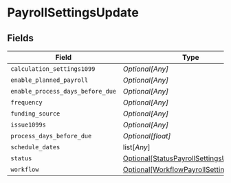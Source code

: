 # PayrollSettingsUpdate


## Fields

| Field                                                                                           | Type                                                                                            | Required                                                                                        | Description                                                                                     |
| ----------------------------------------------------------------------------------------------- | ----------------------------------------------------------------------------------------------- | ----------------------------------------------------------------------------------------------- | ----------------------------------------------------------------------------------------------- |
| `calculation_settings1099`                                                                      | *Optional[Any]*                                                                                 | :heavy_minus_sign:                                                                              | N/A                                                                                             |
| `enable_planned_payroll`                                                                        | *Optional[Any]*                                                                                 | :heavy_minus_sign:                                                                              | N/A                                                                                             |
| `enable_process_days_before_due`                                                                | *Optional[Any]*                                                                                 | :heavy_minus_sign:                                                                              | N/A                                                                                             |
| `frequency`                                                                                     | *Optional[Any]*                                                                                 | :heavy_minus_sign:                                                                              | N/A                                                                                             |
| `funding_source`                                                                                | *Optional[Any]*                                                                                 | :heavy_minus_sign:                                                                              | N/A                                                                                             |
| `issue1099s`                                                                                    | *Optional[Any]*                                                                                 | :heavy_minus_sign:                                                                              | N/A                                                                                             |
| `process_days_before_due`                                                                       | *Optional[float]*                                                                               | :heavy_minus_sign:                                                                              | N/A                                                                                             |
| `schedule_dates`                                                                                | list[*Any*]                                                                                     | :heavy_minus_sign:                                                                              | N/A                                                                                             |
| `status`                                                                                        | [Optional[StatusPayrollSettingsUpdate]](../../models/shared/statuspayrollsettingsupdate.md)     | :heavy_minus_sign:                                                                              | N/A                                                                                             |
| `workflow`                                                                                      | [Optional[WorkflowPayrollSettingsUpdate]](../../models/shared/workflowpayrollsettingsupdate.md) | :heavy_minus_sign:                                                                              | N/A                                                                                             |